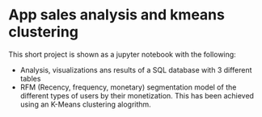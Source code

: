 # App sales analysis and kmeans clustering

This short project is shown as a jupyter notebook with the following:
<ul>
  <li> Analysis, visualizations ans results of a SQL database with 3 different tables</li>
  <li> RFM (Recency, frequency, monetary) segmentation model of the different types of users by their monetization. This has been achieved using an K-Means clustering alogrithm.</li>
</ul>